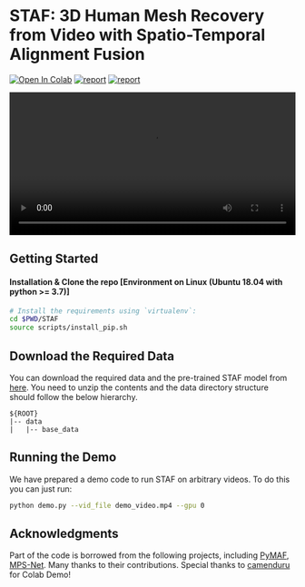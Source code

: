 # STAF: 3D Human Mesh Recovery from Video with Spatio-Temporal Alignment Fusion
[![Open In Colab](https://colab.research.google.com/assets/colab-badge.svg)](https://colab.research.google.com/github/camenduru/STAF-colab/blob/main/STAF_colab.ipynb)
[![report](https://img.shields.io/badge/Project-Page-blue)](https://yw0208.github.io/staf/)
[![report](https://img.shields.io/badge/ArXiv-Paper-red)](https://arxiv.org/abs/2401.01730)

<p float="center">
  <video src="docs/demo_video.mp4" width="100%" />
</p>

## Getting Started 

#### Installation & Clone the repo [Environment on Linux (Ubuntu 18.04 with python >= 3.7)]

```bash
# Install the requirements using `virtualenv`: 
cd $PWD/STAF
source scripts/install_pip.sh
```

## Download the Required Data 

You can download the required data and the pre-trained STAF model from [here](https://drive.google.com/file/d/1PNrnAbnQ52jmddfFVKGr08CszVwHu0q9/view?usp=sharing). 
You need to unzip the contents and the data directory structure should follow the below hierarchy.

```
${ROOT}  
|-- data  
|   |-- base_data    
```

## Running the Demo

We have prepared a demo code to run STAF on arbitrary videos. 
To do this you can just run:

```bash
python demo.py --vid_file demo_video.mp4 --gpu 0
```
## Acknowledgments

Part of the code is borrowed from the following projects, including [PyMAF](https://github.com/HongwenZhang/PyMAF), [MPS-Net](https://github.com/MPS-Net/MPS-Net_release). Many thanks to their contributions.
Special thanks to [camenduru](https://github.com/camenduru/STAF-colab) for Colab Demo!



